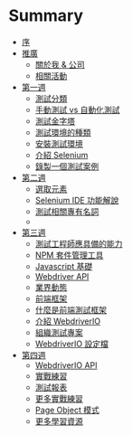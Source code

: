 # Summary

* [序](README.md)
* [推廣]()
  * [關於我 & 公司](promotion/about-me.md)
  * [相關活動](promotion/activity.md)
* [第一週](week1.md)
  * [測試分類](foundation/categories.md)
  * [手動測試 vs 自動化測試](foundation/manual-vs-automation-testing.md)
  * [測試金字塔](foundation/test-pyramid.md)
  * [測試環境的種類](foundation/test-env.md)
  * [安裝測試環境](install/README.md)
  * [介紹 Selenium](selenium/README.md)
  * [錄製一個測試案例](selenium/record.md)
* [第二週]()
  * [選取元素](selector/README.md)
  * [Selenium IDE 功能解說](selenium/selenium-ide.md)
  * [測試相關專有名詞](foundation/terms.md)
  * []()
* [第三週]()
  * [測試工程師應具備的能力]()
  * [NPM 套件管理工具](mise/npm.md)
  * [Javascript 基礎]()
  * [Webdriver API]()
  * [業界動態]()
  * [前端框架](foundation/frontend-framework.md)
  * [什麼是前端測試框架]()
  * [介紹 WebdriverIO]()
  * [組織測試專案]()
  * [WebdriverIO 設定檔]()
* [第四週]()
  * [WebdriverIO API]()
  * [實戰練習]()
  * [測試報表]()
  * [更多實戰練習]()
  * [Page Object 模式]()
  * [更多學習資源]()

